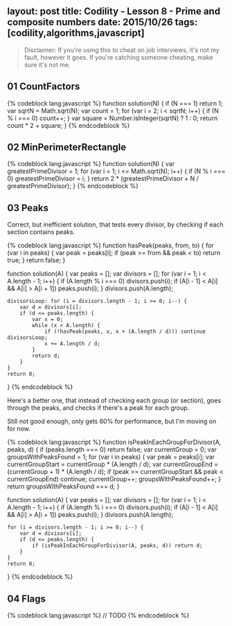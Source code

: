 layout: post
title: Codility - Lesson 8 - Prime and composite numbers
date: 2015/10/26
tags: [codility,algorithms,javascript]
---

> Disclaimer: If you're using this to cheat on job interviews, it's not my fault, however it goes. If you're catching someone cheating, make sure it's not me. 


## 01 CountFactors

{% codeblock lang:javascript %}
function solution(N) {
    if (N === 1) return 1;
    var sqrtN = Math.sqrt(N);
    var count = 1;
    for (var i = 2; i < sqrtN; i++) {
        if (N % i === 0) count++;
    }
    var square = Number.isInteger(sqrtN) ? 1 : 0;
    return count * 2 + square;
}
{% endcodeblock %}

## 02 MinPerimeterRectangle

{% codeblock lang:javascript %}
function solution(N) {
    var greatestPrimeDivisor = 1;
    for (var i = 1; i <= Math.sqrt(N); i++) {
        if (N % i === 0) greatestPrimeDivisor = i;
    }
    return 2 * (greatestPrimeDivisor + N / greatestPrimeDivisor);
}
{% endcodeblock %}

## 03 Peaks

Correct, but inefficient solution, that tests every divisor, by checking if each section contains peaks.

{% codeblock lang:javascript %}
function hasPeak(peaks, from, to) {
    for (var i in peaks) {
        var peak = peaks[i];
        if (peak >= from && peak < to) return true;
    }
    return false;
}

function solution(A) {
    var peaks = [];
    var divisors = [];
    for (var i = 1; i < A.length - 1; i++) {
        if (A.length % i === 0) divisors.push(i);
        if (A[i - 1] < A[i] && A[i] > A[i + 1]) peaks.push(i);
    }
    divisors.push(A.length);

    divisorsLoop: for (i = divisors.length - 1; i >= 0; i--) {
        var d = divisors[i];
        if (d <= peaks.length) {
            var x = 0;
            while (x < A.length) {
                if (!hasPeak(peaks, x, x + (A.length / d))) continue divisorsLoop;
                x += A.length / d;
            }
            return d;
        }
    }
    return 0;
}
{% endcodeblock %}

Here's a better one, that instead of checking each group (or section), goes through the peaks, and checks if there's a peak for each group.

Still not good enough, only gets 60% for performance, but I'm moving on for now. 

{% codeblock lang:javascript %}
function isPeakInEachGroupForDivisor(A, peaks, d) {
    if (peaks.length === 0) return false;
    var currentGroup = 0;
    var groupsWithPeaksFound = 1;
    for (var i in peaks) {
        var peak = peaks[i];
        var currentGroupStart = currentGroup * (A.length / d);
        var currentGroupEnd = (currentGroup + 1) * (A.length / d);
        if (peak >= currentGroupStart && peak < currentGroupEnd) continue;
        currentGroup++;
        groupsWithPeaksFound++;
    }
    return groupsWithPeaksFound === d;
}

function solution(A) {
    var peaks = [];
    var divisors = [];
    for (var i = 1; i < A.length - 1; i++) {
        if (A.length % i === 0) divisors.push(i);
        if (A[i - 1] < A[i] && A[i] > A[i + 1]) peaks.push(i);
    }
    divisors.push(A.length);

    for (i = divisors.length - 1; i >= 0; i--) {
        var d = divisors[i];
        if (d <= peaks.length) {
            if (isPeakInEachGroupForDivisor(A, peaks, d)) return d;
        }
    }
    return 0;
}
{% endcodeblock %}

## 04 Flags

{% codeblock lang:javascript %}
// TODO
{% endcodeblock %}
